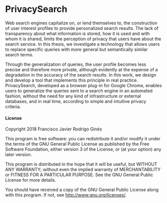 # PrivacySearch

Web search engines capitalize on, or lend themselves to, the construction of user interest profiles to provide personalized search results. The lack of transparency about what information is stored, how it is used and with whom it is shared, limits the perception of privacy that users have about the search service. In this thesis, we investigate a technology that allows users to replace specific queries with more general but semantically similar search terms.

Through the generalization of queries, the user profile becomes less precise and therefore more private, although evidently at the expense of a degradation in the accuracy of the search results. In this work, we design and develop a tool that implements this principle in real practice. PrivacySearch, developed as a browser plug-in for Google Chrome, enables users to generalize the queries sent to a search engine in an automated fashion, without the need for any kind of infrastructure or external databases, and in real time, according to simple and intuitive privacy criteria.

#### License

Copyright 2018 Francisco Javier Rodrigo Ginés

This program is free software: you can redistribute it and/or modify
it under the terms of the GNU General Public License as published by
the Free Software Foundation, either version 3 of the License, or
(at your option) any later version.

This program is distributed in the hope that it will be useful,
but WITHOUT ANY WARRANTY; without even the implied warranty of
MERCHANTABILITY or FITNESS FOR A PARTICULAR PURPOSE.  See the
GNU General Public License for more details.

You should have received a copy of the GNU General Public License
along with this program.  If not, see <http://www.gnu.org/licenses/>.

